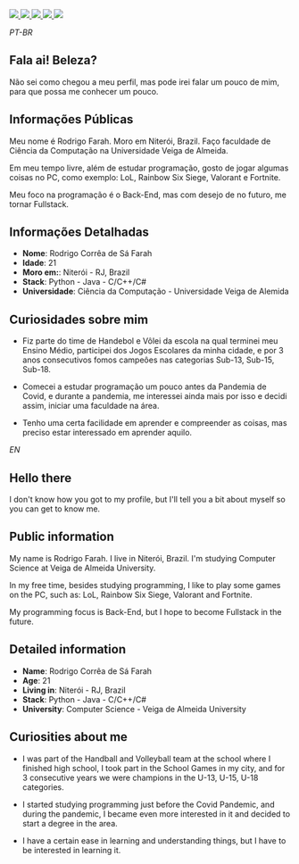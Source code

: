 <div>
    <a target='_blank' href="https://twitch.tv/rcfarah">
        <img src="https://img.shields.io/badge/Twitch-9146FF?style=for-the-badge&logo=twitch&logoColor=white">
    </a>
    <a target='_blank' href="https://twitter.com/RcFarah_">
        <img src="https://img.shields.io/badge/Twitter-1DA1F2?style=for-the-badge&logo=twitter&logoColor=white">
    </a>
    <a target='_blank' href="https://instagram.com/rcfarah_">
        <img src="https://img.shields.io/badge/Instagram-E4405F?style=for-the-badge&logo=instagram&logoColor=white">
    </a>
    <a target='_blank' href="https://linkedin.com/in/rcfarah">
        <img src="https://img.shields.io/badge/LinkedIn-0077B5?style=for-the-badge&logo=linkedin&logoColor=white">
    </a>
    <a target='_blank' href="https://www.youtube.com/c/RcFarah">
        <img src="https://img.shields.io/badge/YouTube-FF0000?style=for-the-badge&logo=youtube&logoColor=white">
    </a>
</div>

*PT-BR*

## Fala ai! Beleza?

Não sei como chegou a meu perfil, mas pode irei falar um pouco de mim, para que possa me conhecer um pouco.

## Informações Públicas

Meu nome é Rodrigo Farah. Moro em Niterói, Brazil. Faço faculdade de Ciência da Computação na Universidade Veiga de Almeida.

Em meu tempo livre, além de estudar programação, gosto de jogar algumas coisas no PC, como exemplo: LoL, Rainbow Six Siege, Valorant e Fortnite.

Meu foco na programação é o Back-End, mas com desejo de no futuro, me tornar Fullstack.

## Informações Detalhadas

* **Nome**: Rodrigo Corrêa de Sá Farah
* **Idade**: 21
* **Moro em:**: Niterói - RJ, Brazil
* **Stack**: Python - Java - C/C++/C#
* **Universidade**: Ciência da Computação - Universidade Veiga de Alemida

## Curiosidades sobre mim

* Fiz parte do time de Handebol e Vôlei da escola na qual terminei meu Ensino Médio, participei dos Jogos Escolares da minha cidade, e por 3 anos consecutivos fomos campeôes nas categorias Sub-13, Sub-15, Sub-18.

* Comecei a estudar programação um pouco antes da Pandemia de Covid, e durante a pandemia, me interessei ainda mais por isso e decidi assim, iniciar uma faculdade na área.

* Tenho uma certa facilidade em aprender e compreender as coisas, mas preciso estar interessado em aprender aquilo.

*EN*

## Hello there

I don't know how you got to my profile, but I'll tell you a bit about myself so you can get to know me.

## Public information

My name is Rodrigo Farah. I live in Niterói, Brazil. I'm studying Computer Science at Veiga de Almeida University.

In my free time, besides studying programming, I like to play some games on the PC, such as: LoL, Rainbow Six Siege, Valorant and Fortnite.

My programming focus is Back-End, but I hope to become Fullstack in the future.

## Detailed information

* **Name**: Rodrigo Corrêa de Sá Farah
* **Age**: 21
* **Living in**: Niterói - RJ, Brazil
* **Stack**: Python - Java - C/C++/C#
* **University**: Computer Science - Veiga de Almeida University

## Curiosities about me

* I was part of the Handball and Volleyball team at the school where I finished high school, I took part in the School Games in my city, and for 3 consecutive years we were champions in the U-13, U-15, U-18 categories.

* I started studying programming just before the Covid Pandemic, and during the pandemic, I became even more interested in it and decided to start a degree in the area.

* I have a certain ease in learning and understanding things, but I have to be interested in learning it.

<!--
**RcFarah/RcFarah** is a ✨ _special_ ✨ repository because its `README.md` (this file) appears on your GitHub profile.

Here are some ideas to get you started:

- 🔭 I’m currently working on ...
- 🌱 I’m currently learning ...
- 👯 I’m looking to collaborate on ...
- 🤔 I’m looking for help with ...
- 💬 Ask me about ...
- 📫 How to reach me: ...
- 😄 Pronouns: ...
- ⚡ Fun fact: ...
-->
